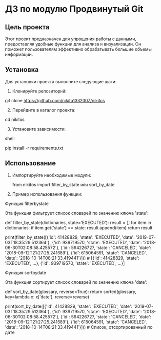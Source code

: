 # ДЗ по модулю Продвинутый Git
## Цель проекта
Этот проект предназначен для упрощения работы с данными, предоставляя удобные функции для анализа и визуализации. Он поможет пользователям эффективно обрабатывать большие объемы информации.
## Установка
Для установки проекта выполните следующие шаги:

1. Клонируйте репозиторий:

  git clone https://github.com/nikita1332007/nikitos

2. Перейдите в каталог проекта:
   
  cd nikitos

3. Установите зависимости:
   
  shell

  pip install -r requirements.txt

## Использование
1. Импортируйте необходимые модули:

   from nikitos import filter_by_state или sort_by_date

2. Пример использования функции:

Функция filterbystate

Эта функция фильтрует список словарей по значению ключа 'state':

def filter_by_state(dictionaries, state='EXECUTED'):
    result = []
    for item in dictionaries:
        if item.get('state') == state:
            result.append(item)
    return result


print(filter_by_state([{'id': 41428829, 'state': 'EXECUTED', 'date': '2019-07-03T18:35:29.512364'}, {'id': 939719570, 'state': 'EXECUTED', 'date': '2018-06-30T02:08:58.425572'}, {'id': 594226727, 'state': 'CANCELED', 'date': '2018-09-12T21:27:25.241689'}, {'id': 615064591, 'state': 'CANCELED', 'date': '2018-10-14T08:21:33.419441'}]))  # [{'id': 41428829, 'state': 'EXECUTED', ...}, {'id': 939719570, 'state': 'EXECUTED', ...}]

Функция sortbydate

Эта функция сортирует список словарей по значению ключа 'date':

def sort_by_date(glossary, reverse=True):
    return sorted(glossary, key=lambda x: x['date'], reverse=reverse)


print(sort_by_date([{'id': 41428829, 'state': 'EXECUTED', 'date': '2019-07-03T18:35:29.512364'}, {'id': 939719570, 'state': 'EXECUTED', 'date': '2018-06-30T02:08:58.425572'}, {'id': 594226727, 'state': 'CANCELED', 'date': '2018-09-12T21:27:25.241689'}, {'id': 615064591, 'state': 'CANCELED', 'date': '2018-10-14T08:21:33.419441'}]))  # Список, отсортированный по дате
